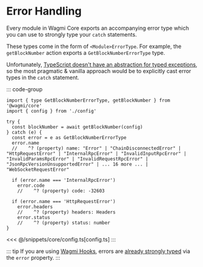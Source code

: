 # Error Handling

Every module in Wagmi Core exports an accompanying error type which you can use to strongly type your `catch` statements.

These types come in the form of `<Module>ErrorType`. For example, the `getBlockNumber` action exports a `GetBlockNumberErrorType` type.

Unfortunately, [TypeScript doesn't have an abstraction for typed exceptions](https://github.com/microsoft/TypeScript/issues/13219), so the most pragmatic & vanilla approach would be to explicitly cast error types in the `catch` statement.

::: code-group
```tsx [index.tsx]
import { type GetBlockNumberErrorType, getBlockNumber } from '@wagmi/core'
import { config } from './config'

try {
  const blockNumber = await getBlockNumber(config)
} catch (e) {
  const error = e as GetBlockNumberErrorType
  error.name
  //    ^? (property) name: "Error" | "ChainDisconnectedError" | "HttpRequestError" | "InternalRpcError" | "InvalidInputRpcError" | "InvalidParamsRpcError" | "InvalidRequestRpcError" | "JsonRpcVersionUnsupportedError" | ... 16 more ... | "WebSocketRequestError"

  if (error.name === 'InternalRpcError')
    error.code
    //    ^? (property) code: -32603

  if (error.name === 'HttpRequestError')
    error.headers
    //    ^? (property) headers: Headers
    error.status
    //    ^? (property) status: number
}
```
<<< @/snippets/core/config.ts[config.ts]
:::

::: tip
If you are using [Wagmi Hooks](/react/api/hooks), errors are [already strongly typed](/react/guides/error-handling) via the `error` property.
:::